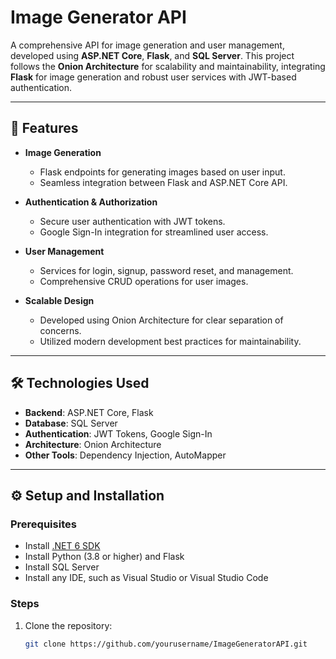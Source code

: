 # Image Generator API  

A comprehensive API for image generation and user management, developed using **ASP.NET Core**, **Flask**, and **SQL Server**. This project follows the **Onion Architecture** for scalability and maintainability, integrating **Flask** for image generation and robust user services with JWT-based authentication.  

---

## 🚀 Features  

- **Image Generation**  
  - Flask endpoints for generating images based on user input.  
  - Seamless integration between Flask and ASP.NET Core API.  

- **Authentication & Authorization**  
  - Secure user authentication with JWT tokens.  
  - Google Sign-In integration for streamlined user access.  

- **User Management**  
  - Services for login, signup, password reset, and management.  
  - Comprehensive CRUD operations for user images.  

- **Scalable Design**  
  - Developed using Onion Architecture for clear separation of concerns.  
  - Utilized modern development best practices for maintainability.  

---

## 🛠️ Technologies Used  

- **Backend**: ASP.NET Core, Flask  
- **Database**: SQL Server  
- **Authentication**: JWT Tokens, Google Sign-In  
- **Architecture**: Onion Architecture  
- **Other Tools**: Dependency Injection, AutoMapper  

---

## ⚙️ Setup and Installation  

### Prerequisites  

- Install [.NET 6 SDK](https://dotnet.microsoft.com/)  
- Install Python (3.8 or higher) and Flask  
- Install SQL Server  
- Install any IDE, such as Visual Studio or Visual Studio Code  

### Steps  

1. Clone the repository:  
   ```bash
   git clone https://github.com/yourusername/ImageGeneratorAPI.git



